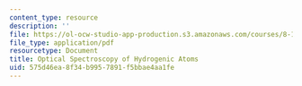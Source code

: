 ```yaml
---
content_type: resource
description: ''
file: https://ol-ocw-studio-app-production.s3.amazonaws.com/courses/8-13-14-experimental-physics-i-ii-junior-lab-fall-2016-spring-2017/575d46ea8f34b9957891f5bbae4aa1fe_MIT8_13-14F16-S17exp17.pdf
file_type: application/pdf
resourcetype: Document
title: Optical Spectroscopy of Hydrogenic Atoms
uid: 575d46ea-8f34-b995-7891-f5bbae4aa1fe
---
```

